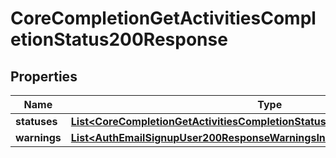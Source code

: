 

# CoreCompletionGetActivitiesCompletionStatus200Response


## Properties

| Name | Type | Description | Notes |
|------------ | ------------- | ------------- | -------------|
|**statuses** | [**List&lt;CoreCompletionGetActivitiesCompletionStatus200ResponseStatusesInner&gt;**](CoreCompletionGetActivitiesCompletionStatus200ResponseStatusesInner.md) |  |  |
|**warnings** | [**List&lt;AuthEmailSignupUser200ResponseWarningsInner&gt;**](AuthEmailSignupUser200ResponseWarningsInner.md) |  |  [optional] |



